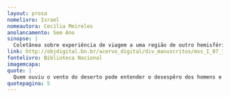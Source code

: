 ```yaml
---
layout: prosa
nomelivro: Israel
nomeautora: Cecília Meireles
anolancamento: Sem Ano
sinopse: |
  Coletânea sobre experiência de viagem a uma região de outro hemisfério, com cultura e costumes que conferem uma vivência enriquecedora e inspiradora. 
link: http://objdigital.bn.br/acervo_digital/div_manuscritos/mss_I_07_12_033A_n06/mss_I_07_12_033A_n06.pdf
fontelivro: Biblioteca Nacional
imagemcapa: 
quote: |
  Quem ouviu o vento do deserto pode entender o desespêro dos homens e a palavra de Deus. [...] A pequena cidade parece encolher-se, de noite. Torna-se diminuta como uma concha fechada e escondida, enquanto a grande fúria do ar se expande.
quotepagina: 5
---
```

